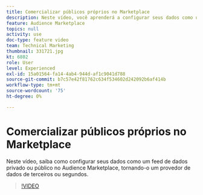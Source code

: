 ```yaml
---
title: Comercializar públicos próprios no Marketplace
description: Neste vídeo, você aprenderá a configurar seus dados como um feed de dados privado ou público no Audience Marketplace, tornando-o um provedor de dados de terceiros ou segunda geração.
feature: Audience Marketplace
topics: null
activity: use
doc-type: feature video
team: Technical Marketing
thumbnail: 331721.jpg
kt: 6802
role: User
level: Experienced
exl-id: 15a01564-fa14-4ab4-944d-af1c9041d788
source-git-commit: b7c57e42f81762c634f534602d242092b6af414b
workflow-type: tm+mt
source-wordcount: '75'
ht-degree: 0%

---
```


# Comercializar públicos próprios no Marketplace

Neste vídeo, saiba como configurar seus dados como um feed de dados privado ou público no Audience Marketplace, tornando-o um provedor de dados de terceiros ou segundos.

>[!VIDEO](https://video.tv.adobe.com/v/331721/?quality=12&learn=on)
